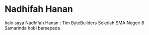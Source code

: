 # Nadhifah Hanan 


halo saya Nadhifah Hanan : 
Tim ByteBuilders 
Sekolah SMA Negeri 8 Samarinda 
hobi bersepeda 

